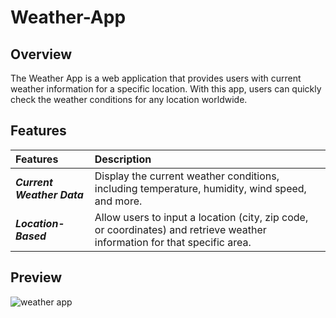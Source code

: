 # Weather-App

## Overview
The Weather App is a web application that provides users with current weather information for a specific location. With this app, users can quickly check the weather conditions for any location worldwide.

## Features
| Features | Description | 
|:------------------|:----------|
| ***Current Weather Data*** | Display the current weather conditions, including temperature, humidity, wind speed, and more.|
| ***Location-Based*** | Allow users to input a location (city, zip code, or coordinates) and retrieve weather information for that specific area.|

## Preview
![weather app]()

